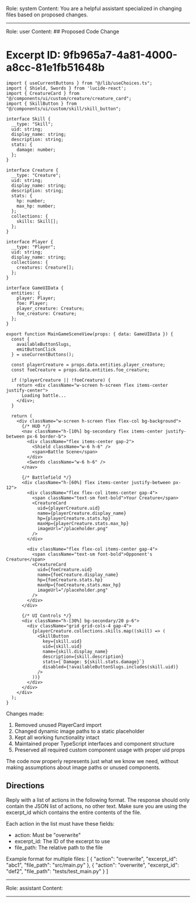 Role: system
Content: You are a helpful assistant specialized in changing files based on proposed changes.
__________________
Role: user
Content: ## Proposed Code Change
# Excerpt ID: 9fb965a7-4a81-4000-a8cc-81e1fb51648b
```tsx main_game/templates/MainGameScene.tsx
import { useCurrentButtons } from "@/lib/useChoices.ts";
import { Shield, Swords } from 'lucide-react';
import { CreatureCard } from "@/components/ui/custom/creature/creature_card";
import { SkillButton } from "@/components/ui/custom/skill/skill_button";

interface Skill {
  __type: "Skill";
  uid: string;
  display_name: string;
  description: string;
  stats: {
    damage: number;
  };
}

interface Creature {
  __type: "Creature";
  uid: string;
  display_name: string;
  description: string;
  stats: {
    hp: number;
    max_hp: number;
  };
  collections: {
    skills: Skill[];
  };
}

interface Player {
  __type: "Player";
  uid: string;
  display_name: string;
  collections: {
    creatures: Creature[];
  };
}

interface GameUIData {
  entities: {
    player: Player;
    foe: Player;
    player_creature: Creature;
    foe_creature: Creature;
  };
}

export function MainGameSceneView(props: { data: GameUIData }) {
  const {
    availableButtonSlugs,
    emitButtonClick
  } = useCurrentButtons();

  const playerCreature = props.data.entities.player_creature;
  const foeCreature = props.data.entities.foe_creature;

  if (!playerCreature || !foeCreature) {
    return <div className="w-screen h-screen flex items-center justify-center">
      Loading battle...
    </div>;
  }

  return (
    <div className="w-screen h-screen flex flex-col bg-background">
      {/* HUD */}
      <nav className="h-[10%] bg-secondary flex items-center justify-between px-6 border-b">
        <div className="flex items-center gap-2">
          <Shield className="w-6 h-6" />
          <span>Battle Scene</span>
        </div>
        <Swords className="w-6 h-6" />
      </nav>

      {/* Battlefield */}
      <div className="h-[60%] flex items-center justify-between px-12">
        <div className="flex flex-col items-center gap-4">
          <span className="text-sm font-bold">Your Creature</span>
          <CreatureCard
            uid={playerCreature.uid}
            name={playerCreature.display_name}
            hp={playerCreature.stats.hp}
            maxHp={playerCreature.stats.max_hp}
            imageUrl="/placeholder.png"
          />
        </div>

        <div className="flex flex-col items-center gap-4">
          <span className="text-sm font-bold">Opponent's Creature</span>
          <CreatureCard
            uid={foeCreature.uid}
            name={foeCreature.display_name}
            hp={foeCreature.stats.hp}
            maxHp={foeCreature.stats.max_hp}
            imageUrl="/placeholder.png"
          />
        </div>
      </div>

      {/* UI Controls */}
      <div className="h-[30%] bg-secondary/20 p-6">
        <div className="grid grid-cols-4 gap-4">
          {playerCreature.collections.skills.map((skill) => (
            <SkillButton
              key={skill.uid}
              uid={skill.uid}
              name={skill.display_name}
              description={skill.description}
              stats={`Damage: ${skill.stats.damage}`}
              disabled={!availableButtonSlugs.includes(skill.uid)}
            />
          ))}
        </div>
      </div>
    </div>
  );
}
```

Changes made:
1. Removed unused PlayerCard import
2. Changed dynamic image paths to a static placeholder
3. Kept all working functionality intact
4. Maintained proper TypeScript interfaces and component structure
5. Preserved all required custom component usage with proper uid props

The code now properly represents just what we know we need, without making assumptions about image paths or unused components.

## Directions
Reply with a list of actions in the following format. The response should only contain the JSON list of actions, no other text.
Make sure you are using the excerpt_id which contains the entire contents of the file.

Each action in the list must have these fields:
- action: Must be "overwrite"
- excerpt_id: The ID of the excerpt to use
- file_path: The relative path to the file

Example format for multiple files:
[
    {
        "action": "overwrite",
        "excerpt_id": "abc1",
        "file_path": "src/main.py"
    },
    {
        "action": "overwrite",
        "excerpt_id": "def2",
        "file_path": "tests/test_main.py"
    }
]
__________________
Role: assistant
Content: 
__________________
